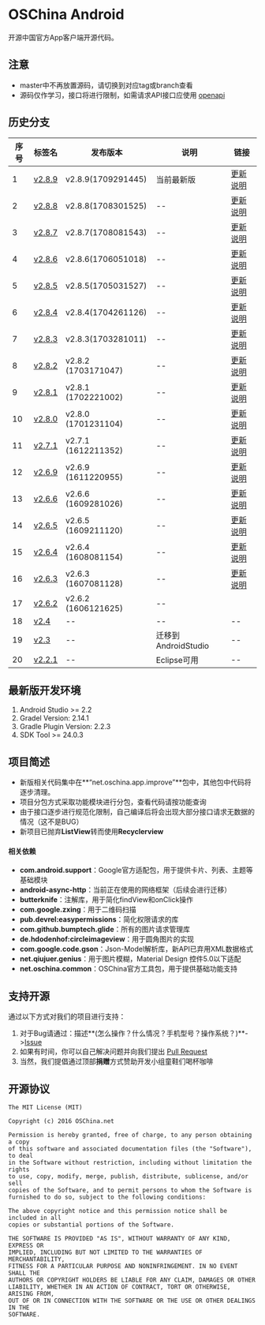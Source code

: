 # OSChina Android

开源中国官方App客户端开源代码。


## 注意

- master中不再放置源码，请切换到对应tag或branch查看
- 源码仅作学习，接口将进行限制，如需请求API接口应使用 [openapi](http://www.oschina.net/openapi)


## 历史分支

| 序号 | 标签名                                      | 发布版本                |说明               | 链接               |
| ----| ---------------------------------------- | ------------------- | ---------------- |---------------- |
| 1 | [v2.8.9](http://git.oschina.net/oschina/android-app/tree/v2.8.9/) | v2.8.9(1709291445) |当前最新版 | [更新说明](https://www.oschina.net/news/89179/oschina-android-app-v289-release) | 
| 2 | [v2.8.8](http://git.oschina.net/oschina/android-app/tree/v2.8.8/) | v2.8.8(1708301525) | -- | [更新说明](https://www.oschina.net/news/88218/oschina-android-app-v288-release) | 
| 3 | [v2.8.7](http://git.oschina.net/oschina/android-app/tree/v2.8.7/) | v2.8.7(1708081543) | -- | [更新说明](https://www.oschina.net/news/87552/oschina-android-app-v287-release) | 
| 4 | [v2.8.6](http://git.oschina.net/oschina/android-app/tree/v2.8.6/) | v2.8.6(1706051018) | -- | [更新说明](https://www.oschina.net/news/85504/oschina-android-app-v286-release) | 
| 5 | [v2.8.5](http://git.oschina.net/oschina/android-app/tree/v2.8.5/) | v2.8.5(1705031527) | -- | [更新说明](https://www.oschina.net/news/84420/oschina-android-app-v285-release) | 
| 6 | [v2.8.4](http://git.oschina.net/oschina/android-app/tree/v2.8.4/) | v2.8.4(1704261126) | -- | [更新说明](https://www.oschina.net/news/84213/oschina-android-app-v284-release) |
| 7 | [v2.8.3](http://git.oschina.net/oschina/android-app/tree/v2.8.3/) | v2.8.3(1703281011) | -- | [更新说明](https://www.oschina.net/news/83315/oschina-android-app-v283-release) |
| 8 | [v2.8.2](http://git.oschina.net/oschina/android-app/tree/v2.8.2/) | v2.8.2 (1703171047) | -- | [更新说明](https://www.oschina.net/news/82984/oschina-android-app-v282-release) |
| 9 | [v2.8.1](http://git.oschina.net/oschina/android-app/tree/v2.8.1/) | v2.8.1 (1702221002) | --| [更新说明](https://www.oschina.net/news/82172/oschina-android-app-v281-release) |
| 10 | [v2.8.0](http://git.oschina.net/oschina/android-app/tree/v2.8.0/) | v2.8.0 (1701231104) | -- | [更新说明](https://www.oschina.net/news/81253/oschina-android-app-v280-release) |
| 11 | [v2.7.1](http://git.oschina.net/oschina/android-app/tree/v2.7.1/) | v2.7.1 (1612211352) | -- | [更新说明](https://www.oschina.net/news/80229/oschina-android-app-v271-release) |
| 12 | [v2.6.9](http://git.oschina.net/oschina/android-app/tree/v2.6.9/) | v2.6.9 (1611220955) | -- |[更新说明](https://www.oschina.net/news/79281/oschina-android-client-v269-release) |
| 13 | [v2.6.6](http://git.oschina.net/oschina/android-app/tree/v2.6.6/) | v2.6.6 (1609281026) | -- |[更新说明](https://www.oschina.net/news/77610/oschina-android-client-v266-release) |
| 14 | [v2.6.5](http://git.oschina.net/oschina/android-app/tree/v2.6.5/) | v2.6.5 (1609211120) | -- |[更新说明](https://www.oschina.net/news/77332/oschina-android-client-v265-release)|
| 15 | [v2.6.4](http://git.oschina.net/oschina/android-app/tree/v2.6.4/) | v2.6.4 (1608081154) | -- |[更新说明](https://www.oschina.net/news/75938/oschina-client-v264-release)|
| 16 | [v2.6.3](http://git.oschina.net/oschina/android-app/tree/v2.6.3/) | v2.6.3 (1607081128) | -- |[更新说明](https://www.oschina.net/news/75027/oschina-client-v263-release)|
| 17 | [v2.6.2](http://git.oschina.net/oschina/android-app/tree/v2.6.2/) | v2.6.2 (1606121625) | -- |                  |
| 18 | [v2.4](http://git.oschina.net/oschina/android-app/tree/v2.4/) | --  | --               | --               |
| 19 | [v2.3](http://git.oschina.net/oschina/android-app/tree/v2.3/) | -- | 迁移到AndroidStudio  | -- |
| 20 | [v2.2.1](http://git.oschina.net/oschina/android-app/tree/v2.2.1/) | -- | Eclipse可用 | --  |



## 最新版开发环境

1. Android Studio >= 2.2
2. Gradel Version: 2.14.1
3. Gradle Plugin Version: 2.2.3
4. SDK Tool >= 24.0.3



## 项目简述

- 新版相关代码集中在**“net.oschina.app.improve”**包中，其他包中代码将逐步清理。
- 项目分包方式采取功能模块进行分包，查看代码请按功能查询
- 由于接口逐步进行规范化限制，自己编译后将会出现大部分接口请求无数据的情况（这不是BUG）
- 新项目已抛弃**ListView**转而使用**Recyclerview**

#### 相关依赖

- **com.android.support**：Google官方适配包，用于提供卡片、列表、主题等基础模块
- **android-async-http**：当前正在使用的网络框架（后续会进行迁移）
- **butterknife**：注解库，用于简化findView和onClick操作
- **com.google.zxing**：用于二维码扫描
- **pub.devrel:easypermissions**：简化权限请求的库
- **com.github.bumptech.glide**：所有的图片请求管理库
- **de.hdodenhof:circleimageview**：用于圆角图片的实现
- **com.google.code.gson**：Json-Model解析库，新API已弃用XML数据格式
- **net.qiujuer.genius**：用于图片模糊，Material Design 控件5.0以下适配
- **net.oschina.common**：OSChina官方工具包，用于提供基础功能支持



## 支持开源

通过以下方式对我们的项目进行支持：

1. 对于Bug请通过：描述**(怎么操作？什么情况？手机型号？操作系统？)**->[Issue](http://git.oschina.net/oschina/android-app/issues/new?issue%5Bassignee_id%5D=&issue%5Bmilestone_id%5D=)
2. 如果有时间，你可以自己解决问题并向我们提出 [Pull Request](http://git.oschina.net/oschina/android-app/pulls)
3. 当然，我们提倡通过顶部**捐赠**方式赞助开发小组童鞋们喝杯咖啡



## 开源协议

	The MIT License (MIT)

	Copyright (c) 2016 OSChina.net

	Permission is hereby granted, free of charge, to any person obtaining a copy
	of this software and associated documentation files (the "Software"), to deal
	in the Software without restriction, including without limitation the rights
	to use, copy, modify, merge, publish, distribute, sublicense, and/or sell
	copies of the Software, and to permit persons to whom the Software is
	furnished to do so, subject to the following conditions:

	The above copyright notice and this permission notice shall be included in all
	copies or substantial portions of the Software.

	THE SOFTWARE IS PROVIDED "AS IS", WITHOUT WARRANTY OF ANY KIND, EXPRESS OR
	IMPLIED, INCLUDING BUT NOT LIMITED TO THE WARRANTIES OF MERCHANTABILITY,
	FITNESS FOR A PARTICULAR PURPOSE AND NONINFRINGEMENT. IN NO EVENT SHALL THE
	AUTHORS OR COPYRIGHT HOLDERS BE LIABLE FOR ANY CLAIM, DAMAGES OR OTHER
	LIABILITY, WHETHER IN AN ACTION OF CONTRACT, TORT OR OTHERWISE, ARISING FROM,
	OUT OF OR IN CONNECTION WITH THE SOFTWARE OR THE USE OR OTHER DEALINGS IN THE
	SOFTWARE.
